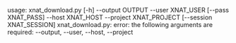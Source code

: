 usage: xnat_download.py [-h] --output OUTPUT --user XNAT_USER [--pass XNAT_PASS] --host XNAT_HOST --project XNAT_PROJECT [--session XNAT_SESSION]
xnat_download.py: error: the following arguments are required: --output, --user, --host, --project
